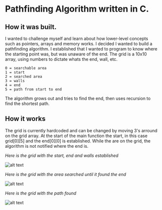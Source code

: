 # Pathfinding Algorithm written in C.

## How it was built.
I wanted to challenge myself and learn about how lower-level concepts such as pointers, arrays and memory works. I decided I wanted to build a pathfinding algorithm. I established that I wanted to program to know where the starting point was, but was unaware of the end. The grid is a 10x10 array, using numbers to dictate whats the end, wall, etc.

```
0 = searchable area
1 = start
2 = searched area
3 = walls
4 = end
5 = path from start to end
```
The algorithm grows out and tries to find the end, then uses recursion to find the shortest path.

## How it works
The grid is currently hardcoded and can be changed by moving 3's arround on the grid array. At the start of the main function the start, in this case grid[0][5] and the end[0][0] is established. While the are on the grid, the algorithm is not notified where the end is.

*Here is the grid with the start, end and walls established*

![alt text](https://i.imgur.com/TuU3Rvh.png)

*Here is the grid with the area searched until it found the end*

![alt text](https://i.imgur.com/Tv1Ol6h.png)

*Here is the grid with the path found*

![alt text](https://i.imgur.com/mDg2H20.png)
